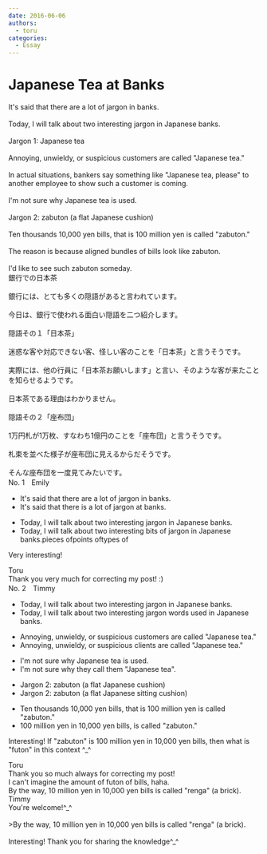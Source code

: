 ```yaml
---
date: 2016-06-06
authors:
  - toru
categories:
  - Essay
---
```


<h1 id="subject_show">Japanese Tea at Banks</h1>
<div class="date" hidden>Jun 6, 2016 21:11</div>
<div id="post"><div id="body_show_ori">
It's said that there are a lot of jargon in banks.<br/><br/>Today, I will talk about two interesting jargon in Japanese banks.<br/><br/>Jargon 1: Japanese tea<br/><br/>Annoying, unwieldy, or suspicious customers are called "Japanese tea."<br/><br/>In actual situations, bankers say something like "Japanese tea, please" to another employee to show such a customer is coming.<br/><br/>I'm not sure why Japanese tea is used.<br/><br/>Jargon 2: zabuton (a flat Japanese cushion)<br/><br/>Ten thousands 10,000 yen bills, that is 100 million yen is called "zabuton."<br/><br/>The reason is because aligned bundles of bills look like zabuton.<br/><br/>I'd like to see such zabuton someday.
</div></div>

<!-- more -->

<div id="post_ja"><div id="body_show_mo">
銀行での日本茶<br/><br/>銀行には、とても多くの隠語があると言われています。<br/><br/>今日は、銀行で使われる面白い隠語を二つ紹介します。<br/><br/>隠語その１「日本茶」<br/><br/>迷惑な客や対応できない客、怪しい客のことを「日本茶」と言うそうです。<br/><br/>実際には、他の行員に「日本茶お願いします」と言い、そのような客が来たことを知らせるようです。<br/><br/>日本茶である理由はわかりません。<br/><br/>隠語その２「座布団」<br/><br/>1万円札が1万枚、すなわち1億円のことを「座布団」と言うそうです。<br/><br/>札束を並べた様子が座布団に見えるからだそうです。<br/><br/>そんな座布団を一度見てみたいです。
</div></div>
<div id="block"><div class="first_name"> No. 1　<span class="just_name">Emily</span></div><div id="block2">
<ul class="correction_field">
<li class="incorrect">It's said that there are a lot of jargon in banks.</li>
<li class="corrected correct">
It's said that there <span class="f_red">is </span>a lot of jargon <span class="f_red">at</span> banks.
</li>
</ul>
<ul class="correction_field">
<li class="incorrect">Today, I will talk about two interesting jargon in Japanese banks.</li>
<li class="corrected correct">
Today, I will talk about two interesting <span class="f_red">bits of </span>jargon in Japanese banks.<span class="f_red">pieces of</span><span class="f_red">points of</span><span class="f_red">types of </span>
</li>
</ul>
<p class="comment_small">
 Very interesting!
</p>

</div><div class="name"><span class="just_name">Toru</span><br>
Thank you very much for correcting my post! :)
</div>
</div>
<div id="block"><div class="first_name"> No. 2　<span class="just_name">Timmy</span></div><div id="block2">
<ul class="correction_field">
<li class="incorrect">Today, I will talk about two interesting jargon in Japanese banks.</li>
<li class="corrected correct">
Today, I will talk about two interesting <span class="f_blue">jargon words used</span> in Japanese banks.
</li>
</ul>
<ul class="correction_field">
<li class="incorrect">Annoying, unwieldy, or suspicious customers are called "Japanese tea."</li>
<li class="corrected correct">
Annoying, unwieldy, or suspicious <span class="f_blue">clients</span> are called "Japanese tea."
</li>
</ul>
<ul class="correction_field">
<li class="incorrect">I'm not sure why Japanese tea is used.</li>
<li class="corrected correct">
I'm not sure why <span class="f_blue">they call them </span>"Japanese tea".
</li>
</ul>
<ul class="correction_field">
<li class="incorrect">Jargon 2: zabuton (a flat Japanese cushion)</li>
<li class="corrected correct">
Jargon 2: zabuton (a flat Japanese <span class="f_blue">sitting</span> cushion)
</li>
</ul>
<ul class="correction_field">
<li class="incorrect">Ten thousands 10,000 yen bills, that is 100 million yen is called "zabuton."</li>
<li class="corrected correct">
100 million yen <span class="f_blue">in</span> 10,000 yen bills, is called "zabuton."
</li>
</ul>
<p class="comment_small">
 Interesting! If "zabuton" is 100 million yen in 10,000 yen bills, then what is "futon" in this context ^_^
</p>

</div><div class="name"><span class="just_name">Toru</span><br>
Thank you so much always for correcting my post!<br/>I can't imagine the amount of futon of bills, haha.<br/>By the way, 10 million yen in 10,000 yen bills is called "renga" (a brick).
</div>
<div class="name"><span class="just_name">Timmy</span><br>
You're welcome!^_^<br/><br/>&gt;By the way, 10 million yen in 10,000 yen bills is called "renga" (a brick).<br/><br/>Interesting! Thank you for sharing the knowledge^_^
</div>
</div>
